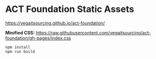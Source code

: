 # ACT Foundation Static Assets

https://vegaitsourcing.github.io/act-foundation/

**Minified CSS:**
https://raw.githubusercontent.com/vegaitsourcing/act-foundation/gh-pages/index.css

```
npm install
npm run build
```
